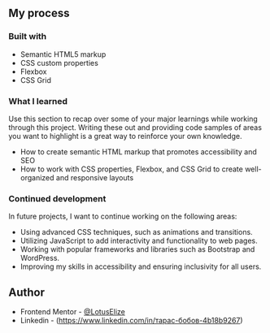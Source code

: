

## My process

### Built with

- Semantic HTML5 markup
- CSS custom properties
- Flexbox
- CSS Grid

### What I learned

Use this section to recap over some of your major learnings while working through this project. Writing these out and providing code samples of areas you want to highlight is a great way to reinforce your own knowledge.

- How to create semantic HTML markup that promotes accessibility and SEO
- How to work with CSS properties, Flexbox, and CSS Grid to create well-organized and responsive layouts


### Continued development

In future projects, I want to continue working on the following areas:

- Using advanced CSS techniques, such as animations and transitions.
- Utilizing JavaScript to add interactivity and functionality to web pages.
- Working with popular frameworks and libraries such as Bootstrap and WordPress.
- Improving my skills in accessibility and ensuring inclusivity for all users.

## Author

- Frontend Mentor - [@LotusElize](https://www.frontendmentor.io/profile/LotusElize)
- Linkedin - (https://www.linkedin.com/in/тарас-бобов-4b18b9267)


